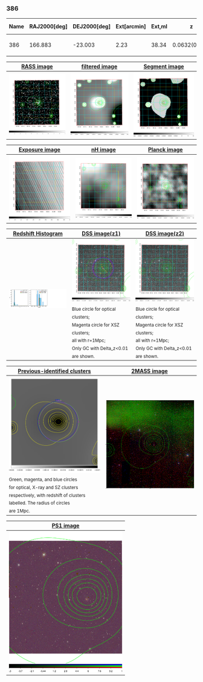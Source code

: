 <div STYLE="page-break-after: always;"></div>

### 386

|Name|RAJ2000[deg]|DEJ2000[deg] |Ext[arcmin]| Ext,ml | z | z_src| C|GC(XSZ,Delta_z<0.01)| GC(OPT,Delta_z<0.01)|GC| R_sig[arcmin] | R500[arcmin] | R500[Mpc]| CRsig[c/s] | CR500[c/s] |L500[1E44 erg/s]|F500[1E-12 erg/s/cm^2]| M500[1E14 Msun]|Tx[keV]|Cnt_sig|Beta|Rc[arcmin]|Comment|Alias|
|---|---|---|---|---|---|------|---|--------|---------|----------|---|---|---|---|---|---|---|---|---|---|---|---|---|---|
|386| 166.883| -23.003| 2.23| 38.34| 0.0632(0.005)| z1, z_xsz| B| MCXC, Tar| A| A, MCXC, Tar| 11.725| 10.402| 0.759| 0.209(0.041)| 0.205(0.040)| 0.344(0.039)| 3.579(0.410)| 1.32(0.08)| 2.59(0.10)| 82.1| 0.733(-0.140+0.165)| 4.645(-1.372+1.401)| -| k256|

|[RASS image](../image/386/386_img.pdf)|[filtered image](../image/386/386_fil.pdf)|[Segment image](../image/386/386_seg.pdf)|
|-------------------|--------------------|-------------------|
| <img src="../image/386/386_img.png" width="300">  | <img src="../image/386/386_fil.png" width="300">   | <img src="../image/386/386_seg.png" width="300">  |

|[Exposure image](../image/386/386_mex.pdf)| [nH image](../image/386/386_nh.pdf)| [Planck image](../image/386/386_p.pdf)|
|-------------------|--------------------|-------------------|
|<img src="../image/386/386_mex.png" width="300">   | <img src="../image/386/386_nh.png" width="300">    | <img src="../image/386/386_p.png" width="300"> |

|[Redshift Histogram](../image/386/386_zg.pdf) | [DSS image(z1)](../image/386/386_dss_z1.pdf)      |  [DSS image(z2)](../image/386/386_dss_z2.pdf)    |
|-------------------|--------------------|-------------------|
|<img src="../image/386/386_zg.png" width="300"> |<img src="../image/386/386_dss_z1.png" width="300"> <sub><br>Blue circle for optical clusters; <br>Magenta circle for XSZ clusters; <br>all with r=1Mpc; <br>Only GC with Delta_z<0.01 are shown. </sub>| <img src="../image/386/386_dss_z2.png" width="300"><sub><br>Blue circle for optical clusters; <br>Magenta circle for XSZ clusters; <br>all with r=1Mpc; <br>Only GC with Delta_z<0.01 are shown. </sub> |

|[Previous-identified clusters](../image/386/386_gc.pdf) | [2MASS image](../image/386/386_2mass.pdf)      |
|-------------------|-------------------|
|<img src=../image/386/386_gc.png width="300"> <br><sub>Green, magenta, and blue circles <br>for optical, X-ray and SZ clusters <br>respectively, with redshift of clusters <br>labelled. The radius of circles <br>are 1Mpc.</sub>|<img src="../image/386/386_2mass.png" width="300">  |

|[PS1 image](../image/386/386_ps1.pdf)            |
|-------------------|
| <img src="../image/386/386_ps1.png" width="300">  |
